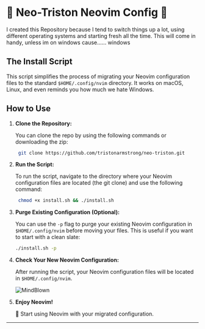 # 🚀 Neo-Triston Neovim Config 🚀
I created this Repository because I tend to switch things up a lot, using different operating systems and starting fresh all the time. This will come in handy, unless im on windows cause...... windows

## The Install Script
This script simplifies the process of migrating your Neovim configuration files to the standard `$HOME/.config/nvim` directory. It works on macOS, Linux, and even reminds you how much we hate Windows.

## How to Use

1. **Clone the Repository:**

   You can clone the repo by using the following commands or downloading the zip:

   ```bash
    git clone https://github.com/tristonarmstrong/neo-triston.git
   ```

2. **Run the Script:**

   To run the script, navigate to the directory where your Neovim configuration files are located (the git clone) and use the following command:

   ```bash
    chmod +x install.sh && ./install.sh
   ```

3. **Purge Existing Configuration (Optional):**

   You can use the `-p` flag to purge your existing Neovim configuration in `$HOME/.config/nvim` before moving your files. This is useful if you want to start with a clean slate:

   ```bash
   ./install.sh -p
   ```

4. **Check Your New Neovim Configuration:**

   After running the script, your Neovim configuration files will be located in `$HOME/.config/nvim`.

   ![MindBlown](https://media2.giphy.com/media/26ufdipQqU2lhNA4g/giphy.gif)

5. **Enjoy Neovim!**

   🚀 Start using Neovim with your migrated configuration.

---
